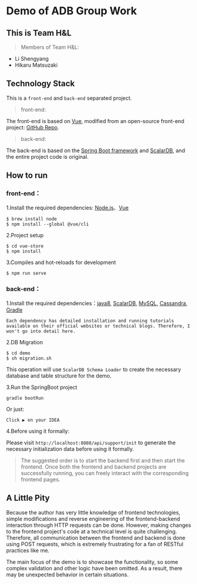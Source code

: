 # Demo of ADB Group Work

## This is Team H&L

> Members of Team H&L:
- Li Shengyang
- Hikaru Matsuzaki

## Technology Stack

This is a `front-end` and `back-end` separated project.

> front-end:

The front-end is based on [Vue](https://vuejs.org/), modified from an open-source front-end project: [GitHub Repo](https://github.com/hai-27/vue-store).

> back-end:

The back-end is based on the [Spring Boot framework](https://spring.io/projects/spring-boot) and [ScalarDB](https://github.com/scalar-labs/scalardb), and the entire project code is original.

## How to run

### front-end：

1.Install the required dependencies: [Node.js](https://nodejs.org/)、[Vue](https://vuejs.org/)

```
$ brew install node 
$ npm install --global @vue/cli
```
   
2.Project setup

```
$ cd vue-store
$ npm install
```

3.Compiles and hot-reloads for development

```
$ npm run serve
```

### back-end：

1.Install the required dependencies：[java8](https://www.java.com/), [ScalarDB](https://github.com/scalar-labs/scalardb), [MySQL](https://www.mysql.com/), [Cassandra](https://cassandra.apache.org/_/index.html), [Gradle](https://gradle.org/)

```   
Each dependency has detailed installation and running tutorials available on their official websites or technical blogs. Therefore, I won't go into detail here.
```

2.DB Migration

```
$ cd demo
$ sh migration.sh
```

This operation will use `ScalarDB Schema Loader` to create the necessary database and table structure for the demo.

3.Run the SpringBoot project

```
gradle bootRun
```

Or just:

```
Click ▶️ on your IDEA 
```

4.Before using it formally:

Please visit `http://localhost:8080/api/support/init` to generate the necessary initialization data before using it formally.


> The suggested order is to start the backend first and then start the frontend. Once both the frontend and backend projects are successfully running, you can freely interact with the corresponding frontend pages.



## A Little Pity
Because the author has very little knowledge of frontend technologies, simple modifications and reverse engineering of the frontend-backend interaction through HTTP requests can be done. However, making changes to the frontend project's code at a technical level is quite challenging. Therefore, all communication between the frontend and backend is done using POST requests, which is extremely frustrating for a fan of RESTful practices like me.

The main focus of the demo is to showcase the functionality, so some complex validation and other logic have been omitted. As a result, there may be unexpected behavior in certain situations.